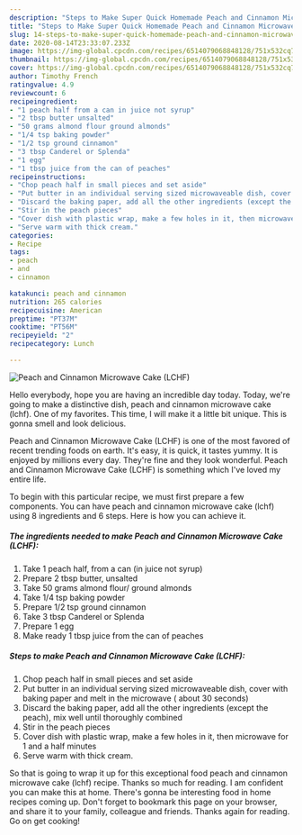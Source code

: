 ```yaml
---
description: "Steps to Make Super Quick Homemade Peach and Cinnamon Microwave Cake (LCHF)"
title: "Steps to Make Super Quick Homemade Peach and Cinnamon Microwave Cake (LCHF)"
slug: 14-steps-to-make-super-quick-homemade-peach-and-cinnamon-microwave-cake-lchf
date: 2020-08-14T23:33:07.233Z
image: https://img-global.cpcdn.com/recipes/6514079068848128/751x532cq70/peach-and-cinnamon-microwave-cake-lchf-recipe-main-photo.jpg
thumbnail: https://img-global.cpcdn.com/recipes/6514079068848128/751x532cq70/peach-and-cinnamon-microwave-cake-lchf-recipe-main-photo.jpg
cover: https://img-global.cpcdn.com/recipes/6514079068848128/751x532cq70/peach-and-cinnamon-microwave-cake-lchf-recipe-main-photo.jpg
author: Timothy French
ratingvalue: 4.9
reviewcount: 6
recipeingredient:
- "1 peach half from a can in juice not syrup"
- "2 tbsp butter unsalted"
- "50 grams almond flour ground almonds"
- "1/4 tsp baking powder"
- "1/2 tsp ground cinnamon"
- "3 tbsp Canderel or Splenda"
- "1 egg"
- "1 tbsp juice from the can of peaches"
recipeinstructions:
- "Chop peach half in small pieces and set aside"
- "Put butter in an individual serving sized microwaveable dish, cover with baking paper and melt in the microwave ( about 30 seconds)"
- "Discard the baking paper, add all the other ingredients (except the peach), mix well until thoroughly combined"
- "Stir in the peach pieces"
- "Cover dish with plastic wrap, make a few holes in it, then microwave for 1 and a half minutes"
- "Serve warm with thick cream."
categories:
- Recipe
tags:
- peach
- and
- cinnamon

katakunci: peach and cinnamon 
nutrition: 265 calories
recipecuisine: American
preptime: "PT37M"
cooktime: "PT56M"
recipeyield: "2"
recipecategory: Lunch

---
```



![Peach and Cinnamon Microwave Cake (LCHF)](https://img-global.cpcdn.com/recipes/6514079068848128/751x532cq70/peach-and-cinnamon-microwave-cake-lchf-recipe-main-photo.jpg)

Hello everybody, hope you are having an incredible day today. Today, we're going to make a distinctive dish, peach and cinnamon microwave cake (lchf). One of my favorites. This time, I will make it a little bit unique. This is gonna smell and look delicious.

Peach and Cinnamon Microwave Cake (LCHF) is one of the most favored of recent trending foods on earth. It's easy, it is quick, it tastes yummy. It is enjoyed by millions every day. They're fine and they look wonderful. Peach and Cinnamon Microwave Cake (LCHF) is something which I've loved my entire life.




To begin with this particular recipe, we must first prepare a few components. You can have peach and cinnamon microwave cake (lchf) using 8 ingredients and 6 steps. Here is how you can achieve it.

<!--inarticleads1-->

##### The ingredients needed to make Peach and Cinnamon Microwave Cake (LCHF):

1. Take 1 peach half, from a can (in juice not syrup)
1. Prepare 2 tbsp butter, unsalted
1. Take 50 grams almond flour/ ground almonds
1. Take 1/4 tsp baking powder
1. Prepare 1/2 tsp ground cinnamon
1. Take 3 tbsp Canderel or Splenda
1. Prepare 1 egg
1. Make ready 1 tbsp juice from the can of peaches




<!--inarticleads2-->

##### Steps to make Peach and Cinnamon Microwave Cake (LCHF):

1. Chop peach half in small pieces and set aside
1. Put butter in an individual serving sized microwaveable dish, cover with baking paper and melt in the microwave ( about 30 seconds)
1. Discard the baking paper, add all the other ingredients (except the peach), mix well until thoroughly combined
1. Stir in the peach pieces
1. Cover dish with plastic wrap, make a few holes in it, then microwave for 1 and a half minutes
1. Serve warm with thick cream.




So that is going to wrap it up for this exceptional food peach and cinnamon microwave cake (lchf) recipe. Thanks so much for reading. I am confident you can make this at home. There's gonna be interesting food in home recipes coming up. Don't forget to bookmark this page on your browser, and share it to your family, colleague and friends. Thanks again for reading. Go on get cooking!
